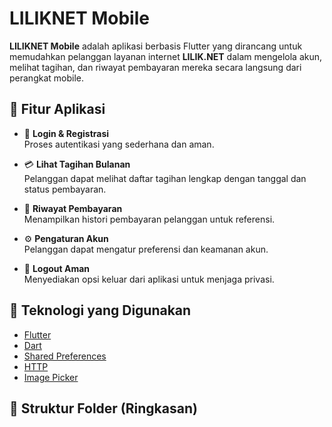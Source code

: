 # LILIKNET Mobile

**LILIKNET Mobile** adalah aplikasi berbasis Flutter yang dirancang untuk memudahkan pelanggan layanan internet **LILIK.NET** dalam mengelola akun, melihat tagihan, dan riwayat pembayaran mereka secara langsung dari perangkat mobile.

## 📱 Fitur Aplikasi

- 🔐 **Login & Registrasi**  
  Proses autentikasi yang sederhana dan aman.

- 💳 **Lihat Tagihan Bulanan**  
  Pelanggan dapat melihat daftar tagihan lengkap dengan tanggal dan status pembayaran.

- 📜 **Riwayat Pembayaran**  
  Menampilkan histori pembayaran pelanggan untuk referensi.

- ⚙️ **Pengaturan Akun**  
  Pelanggan dapat mengatur preferensi dan keamanan akun.

- 🚪 **Logout Aman**  
  Menyediakan opsi keluar dari aplikasi untuk menjaga privasi.

## 🚀 Teknologi yang Digunakan

- [Flutter](https://flutter.dev/)
- [Dart](https://dart.dev/)
- [Shared Preferences](https://pub.dev/packages/shared_preferences)
- [HTTP](https://pub.dev/packages/http)
- [Image Picker](https://pub.dev/packages/image_picker)

## 📂 Struktur Folder (Ringkasan)
